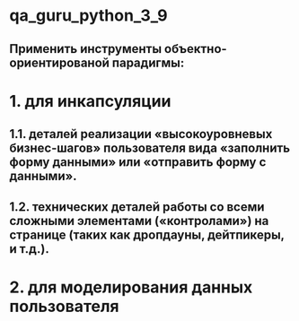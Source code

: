 # qa_guru_python_3_9

## Применить инструменты объектно-ориентированой парадигмы:

# 1. для инкапсуляции
## 1.1. деталей реализации «высокоуровневых бизнес-шагов» пользователя вида «заполнить форму данными» или «отправить форму с данными».
## 1.2. технических деталей работы со всеми сложными элементами («контролами») на странице (таких как дропдауны, дейтпикеры, и т.д.).
# 2. для моделирования данных пользователя